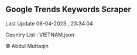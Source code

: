 

## Google Trends Keywords Scraper 
 
Last Update 06-04-2023 , 23:34:04

Country List :
VIETNAM.json



© Abdul Muttaqin 
